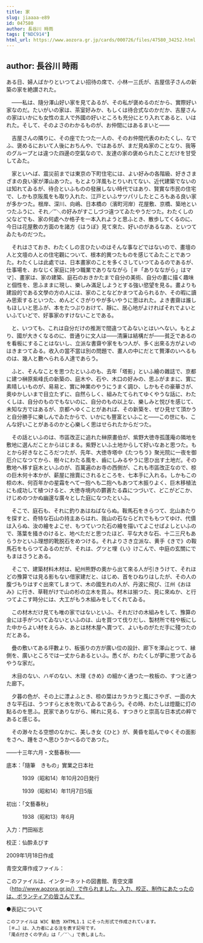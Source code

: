 ```yaml
---
title: 家
slug: jiaaaa-e89
id: 047580
author: 長谷川 時雨
tags: ["NDC914"]
html_url: https://www.aozora.gr.jp/cards/000726/files/47580_34252.html
---
```


## author: 長谷川 時雨

ある日、婦人ばかりといつてよい招待の席で、小林一三氏が、吉屋信子さんの新築の家を絶讃された。

　――私は、隨分澤山好い家を見てゐるが、その私が褒めるのだから、實際好い家なのだ。たいがいの家は、茶室好みか、もしくは待合式なのかだか、吉屋さんの家はいかにも女性の主人で外國の好いところも充分にとり入れてあると、いはれた。そして、そのよさのわかるものが、お仲間にはあるまいと――

　吉屋さんの隣りに、その座でたつた一人の、そのお仲間代表のわたくし、なでふ、褒めるにおいて人後におちんや、ではあるが、まだ見ぬ家のことなり、我等のグループとは違つた四邊の空氣なので、友達の家の褒められたことだけを甘受してゐた。

　家といへば、震災前までは東京の下町住宅には、よい好みの各階級、好きさまざまの良い家が澤山あつた。もとより洋風もとりいれてない、近代建築でないのは知れてゐるが、待合といふものの發展しない時代ではあり、賢實な市民の住宅で、しかも京阪風をも取り入れた、江戸といふサツパリしたところもある良い家が多かつた。根岸、深川、向嶋、日本橋の（濱町河岸）花屋敷、京橋、築地といつたふうに、それ／″＼の好みがすこしづつ違つてゐたやうだつた。わたくしの父などでも、家の何處へか格子を一本入れようと思ふとき、散歩してくるのに、今日は花屋敷の方面のを諸方《はうぼ》見て來た、好いのがあるなあ、といつてゐたものだつた。

　それはさておき、わたくしの言ひたいのはそんな事などではないので、畫壇の人と文壇の人との住宅觀について、根本的異つたものを感じてゐたことであつた。わたくしは此處では、日本畫家のことを多くさしていつてゐるのであるが、仕事場を、おなじく家庭に持つ職業でありなながら［＃「ありなながら」はママ］、畫家は、家の建築、庭石のおきかたまで自分の美術、自分の畫に描く趣味と個性を、思ふままに現し、樂しみ滿足しようとする強い慾望を見る。畫よりも建設的である文學の方の人には、家のことなどかまつてゐられるか、その暇に讀み思索するといつた、めんどくさがりやが多いやうに思はれた。よき書齋は誰しもほしいと思ふが、本をたつぷりおけて、靜に、居心地がよければそれでよいといふていどで、好事家のすけないことである。

　と、いつても、これは自分だけの推測で間違つてゐないとはいへない。もとより、國が大きくなるのに、昔通りに文人は――清廉は結構だが――貧乏であるのを看板にすることはないし、立派な書齋や家をもつ人が、多く出來る方がよいのはきまつてゐる。收入の當不當は別の問題で、畫人の中にだとて贅澤のいへるものは、幾人と數へられる人達であらう。

　ふと、そんなことを思つたといふのも、去年「塔影」といふ繪の雜誌で、京都に建つ榊原紫峰氏の新築の、庭木や、石や、木口の好みの、思ふがままに、實に素晴しいものが、易易と、實に神業のやうにうまく調ひ、しかもその豪華さが、奧ゆかしいまで目立たずに、自然らしく、組みたてられてゆくやうな話に、わたくしは、自分のものでもないのに、自分のもの以上な、樂しみと悦びを感じて、未知な方ではあるが、京都へゆくことがあれば、その新築を、ぜひ見せて頂かうと自分勝手に樂しんでゐたからで、いかにも豐富といふこと――この世にも、こんな好いことがあるのかと心樂しく思はせられたからだつた。

　その話といふのは、市區改正に追れた榊原畫伯が、紫野大徳寺孤蓬庵の隣地を敷地に選んだことからはじまる。紫野といふ土地からして好いなあと思つた。もとから好きなところだつたが、先年、大徳寺塔中《たつちう》聚光院に一夜を御厄介になつてから、樹々にわたる風を、齒にしみるやうに思ひ出す土地だ。その敷地へ移す庭木といふのが、百萬遍のお寺の西側が、これも市區改正なので、椋の巨木何十本かが、薪屋に捨賣にされるところを、七本手に入れる。しかもこの椋の木、何百年かの星霜をへて一抱へも二抱へもあつて木振りよく、巨木移植法にも成功して植つけると、大徳寺境内の欝蒼たる森につづいて、どこがどこか、けじめのつかぬ幽邃な廣々とした庭になつたといふ。

　そこで、庭石も、それに釣りあはねばならぬ。鞍馬石をきらつて、北山あたりを探すと、奇特な石山の持主あらはれ、我山の石ならどれでももつてゆけ、代價は入らぬ、汝の繪をよこせ、もつていつた石の繪を描いてよこせばよしといふので、落葉を掻きのけると、地べただと思つたほど、平な大きな石、十二三尺もあらうかといふ理想的靴脱石をめつける。それよりさき立派な、黄手《きで》の鞍馬石をもらつてゐるのだが、それは、グツと埋《い》けこんで、中庭の玄關にでもまはさうとある。

　そこで、建築材料木材は、紀州熊野の奧から出て來る人が引きうけて、それほどの豫算では見る影もない借家建だと、はじめ、首をひねりはしたが、その人の腹づもりはすぐ出來てしまつて、木の國生れの人が、丹波に飛び、江州《おほみ》に行き、草鞋がけで山の杉の立木を買ふ。材木は揃つた、見に來ぬか、と行つてよこす時分には、大工がもう木組みをしてくれてゐる。

　この材木だけ見ても唯の家ではないといふ、それだけの木組みをして、豫算の金には手がついてゐないといふのは、山を買つて伐りだし、製材所で柱や板にした中からよい材をえらみ、あとは材木屋へ賣つて、よいものがただ手に殘つたのだとある。

　疊の敷いてある坪數より、板張りの方が廣い位の設計、廊下を澤山とつて、縁側を、廣いところでは一丈からあるといふ。悉くが、わたくしが夢に思つてゐるやうな家だ。

　木目のない、ハギのない、木理《きめ》の細かく通つた一枚板の、すつと通つた廊下。

　夕暮の色が、その上に漂よふとき、椋の葉はカラカラと風にさやぎ、一面の大きな平石は、うつすらと水を吹いてゐるであらう。その時、わたしは燈籠に灯の點るのを思ふ。民家でありながら、稀れに見る、すつきりと崇高な日本式の粹であると感じる。

　その渺々たる空想のなかに、美しき女《ひと》が、黄昏を蹈んでゆくその面影をさへ、踵をさへ思ひうかべるのであつた。

――十三年六月・文藝春秋――













底本：「隨筆　きもの」實業之日本社


　　　1939（昭和14）年10月20日発行

　　　1939（昭和14）年11月7日5版

初出：「文藝春秋」

　　　1938（昭和13）年6月

入力：門田裕志

校正：仙酔ゑびす

2009年1月18日作成

青空文庫作成ファイル：

このファイルは、インターネットの図書館、青空文庫（http://www.aozora.gr.jp/）で作られました。入力、校正、制作にあたったのは、ボランティアの皆さんです。











●表記について


	このファイルは W3C 勧告 XHTML1.1 にそった形式で作成されています。
	［＃…］は、入力者による注を表す記号です。
	「濁点付きくの字点」は「／″＼」で表しました。